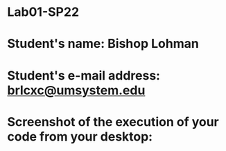 # Lab01-SP22

# Student's name: Bishop Lohman

# Student's e-mail address: brlcxc@umsystem.edu

# Screenshot of the execution of your code from your desktop:
